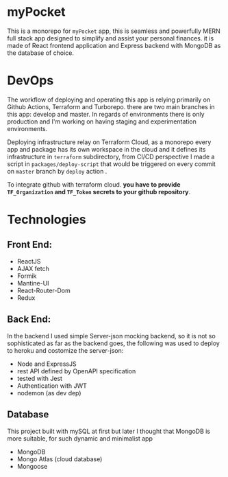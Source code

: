# myPocket
This is a monorepo for `myPocket` app, this is seamless and powerfully MERN full stack app designed to simplify and assist your personal finances. it is made of React frontend application and Express backend with MongoDB as the database of choice.

# DevOps
The workflow of deploying and operating this app is relying primarily on Github Actions, Terraform and Turborepo. there are two main branches in this app: develop and master. In regards of environments there is only production and I'm working on having staging and experimentation environments.

Deploying infrastructure relay on Terraform Cloud, as a monorepo every app and package has its own workspace in the cloud and it defines its infrastructure in `terraform` subdirectory, from CI/CD perspective I made a script in `packages/deploy-script` that would be triggered on every commit on `master` branch by `deploy` action . 

To integrate github with terraform cloud. **you have to provide `TF_Organization` and `TF_Token` secrets to your github repository**.

# Technologies

## Front End:

- ReactJS
- AJAX fetch
- Formik
- Mantine-UI
- React-Router-Dom
- Redux

## Back End:

In the backend I used simple Server-json mocking backend, so it is not so sophisticated as far as the backend goes, the following was used to deploy to heroku and costomize the server-json:

- Node and ExpressJS
- rest API defined by OpenAPI specification
- tested with Jest
- Authentication with JWT
- nodemon (as dev dep)

## Database

This project built with mySQL at first but later I thought that MongoDB is more suitable, for such dynamic and minimalist app

- MongoDB
- Mongo Atlas (cloud database)
- Mongoose